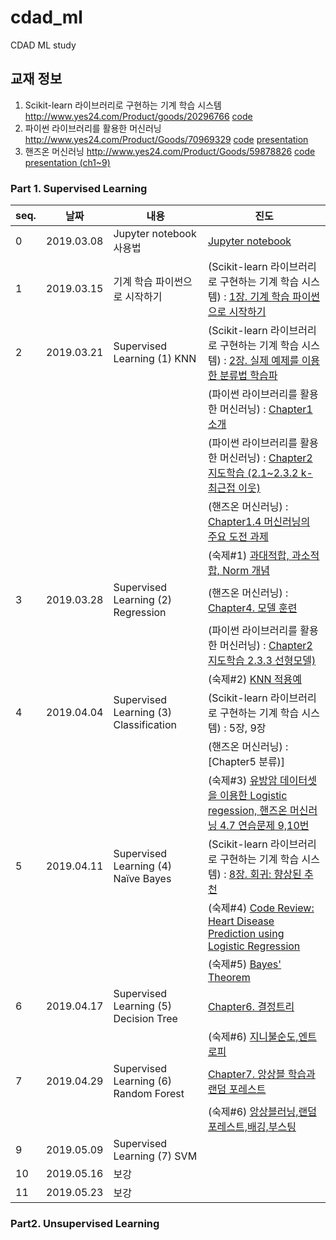 # cdad_ml
CDAD ML study

## 교재 정보
1. Scikit-learn 라이브러리로 구현하는 기계 학습 시스템 http://www.yes24.com/Product/goods/20296766 [code](https://github.com/luispedro/BuildingMachineLearningSystemsWithPython)
2. 파이썬 라이브러리를 활용한 머신러닝 http://www.yes24.com/Product/Goods/70969329 [code](https://github.com/rickiepark/introduction_to_ml_with_python)  [presentation](https://github.com/rickiepark/hongdae-ml-study/tree/master/epoch%232)
3. 핸즈온 머신러닝 http://www.yes24.com/Product/Goods/59878826 [code](https://github.com/rickiepark/handson-ml)  [presentation (ch1~9)](https://github.com/rickiepark/hongdae-ml-study/tree/master/handson-ml)

### Part 1. Supervised Learning
|seq.|    날짜        |     내용        |     진도                                                                                      
|----| ---------|-----------------------| -----------------------
|  0 |2019.03.08| Jupyter notebook 사용법 | [Jupyter notebook](https://github.com/irobii/cdad_ml/blob/master/Jupyter%20notebook.ipynb) 
|  1 |2019.03.15| 기계 학습 파이썬으로 시작하기 |(Scikit-learn 라이브러리로 구현하는 기계 학습 시스템)  : [1장. 기계 학습 파이썬으로 시작하기](https://github.com/irobii/cdad_ml/blob/master/building_ml_systems_with_python/Ch01_Getting_Started_with_Python_Machine_Learning.ipynb)
|  2 |2019.03.21| Supervised Learning (1) KNN |(Scikit-learn 라이브러리로 구현하는 기계 학습 시스템)  : [2장. 실제 예제를 이용한 분류법 학습파](https://github.com/irobii/cdad_ml/blob/master/building_ml_systems_with_python/Ch02_Classification.ipynb)
|    |          |                             |(파이썬 라이브러리를 활용한 머신러닝)   : [Chapter1 소개](https://github.com/irobii/cdad_ml/blob/master/introduction_to_ml_with_python/01-introduction.ipynb)
|    |          |                             |(파이썬 라이브러리를 활용한 머신러닝)   : [Chapter2 지도학습 (2.1~2.3.2 k-최근접 이웃)](https://github.com/irobii/cdad_ml/blob/master/introduction_to_ml_with_python/02-supervised-learning.ipynb)
|    |          |                             | (핸즈온 머신러닝)   : [Chapter1.4 머신러닝의 주요 도전 과제](https://github.com/rickiepark/hongdae-ml-study/blob/master/handson-ml/(handson-ml)Ch.1-Machine%20Learning%20Landscape.pdf)
|    |          |                             | (숙제#1) [과대적합, 과소적합, Norm 개념](https://github.com/irobii/cdad_ml/blob/master/homework/hw1_jhkim_Overfitting_Underfitting_L1_L2_Norm.docx)
|  3 |2019.03.28 | Supervised Learning (2) Regression |  (핸즈온 머신러닝)   : [Chapter4. 모델 훈련](https://github.com/irobii/cdad_ml/blob/master/handson-ml/Ch04_Training_Models.ipynb)
|    |          |                             |(파이썬 라이브러리를 활용한 머신러닝)   : [Chapter2 지도학습 2.3.3 선형모델)](https://github.com/irobii/cdad_ml/blob/master/introduction_to_ml_with_python/02-supervised-learning.ipynb)
|    |          |                             | (숙제#2) [KNN 적용예](https://github.com/irobii/cdad_ml/blob/master/homework/hw2_ihjung_KNN_BreastCancer.pptx)
|  4 |2019.04.04| Supervised Learning (3) Classification | (Scikit-learn 라이브러리로 구현하는 기계 학습 시스템)  : 5장, 9장
|    |          |                             |(핸즈온 머신러닝)   : [Chapter5 분류)]
|    |          |                             | (숙제#3) [유방암 데이터셋을 이용한 Logistic regession, 핸즈온 머신러닝 4.7 연습문제 9,10번](https://github.com/io2oi/selfstudy/tree/master/mlwithpython/chap2)
|  5 |2019.04.11 | Supervised Learning (4) Naïve Bayes | (Scikit-learn 라이브러리로 구현하는 기계 학습 시스템)  : [8장. 회귀: 향상된 추천](https://github.com/irobii/cdad_ml/blob/master/building_ml_systems_with_python/Ch06_ClassificationII_SentimentalAnalysis.ipynb) | 
|    |          |                             | (숙제#4) [Code Review: Heart Disease Prediction using Logistic Regression](https://www.kaggle.com/neisha/heart-disease-prediction-using-logistic-regression)
|    |          |                             | (숙제#5) [Bayes' Theorem](https://github.com/irobii/cdad_ml/blob/master/homework/hw5_BayesTheorem.pptx)
|  6 |2019.04.17 | Supervised Learning (5) Decision Tree |  [Chapter6. 결정트리](https://github.com/irobii/cdad_ml/blob/master/handson-ml/Ch06_Decision_Tree.ipynb) | 
|    |          |                             | (숙제#6) [지니불순도,엔트로피](https://github.com/irobii/cdad_ml/blob/master/homework/hw6_gini_entropy.pptx)
|  7 |2019.04.29 | Supervised Learning (6) Random Forest | [Chapter7. 앙상블 학습과 랜덤 포레스트](https://github.com/irobii/cdad_ml/blob/master/handson-ml/Ch07_Ensemble_Learning_and_Random_Forests.ipynb) | 
|    |          |                             | (숙제#6) [앙상블러닝,랜덤포레스트,배깅,부스팅](https://github.com/irobii/cdad_ml/blob/master/homework/hw6_gini_entropy.pptx)
|  9 |2019.05.09 | Supervised Learning (7) SVM |  | 
|  10 |2019.05.16 | 보강 |  | 
|  11 |2019.05.23 | 보강 |  | 

### Part2. Unsupervised Learning
